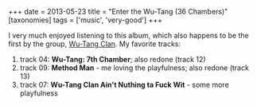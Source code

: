 +++
date = 2013-05-23
title = "Enter the Wu-Tang (36 Chambers)"
[taxonomies]
tags = ['music', 'very-good']
+++

I very much enjoyed listening to this album, which also happens to be
the first by the group, [Wu-Tang Clan]. My favorite tracks:

1.  track 04: **Wu-Tang: 7th Chamber**; also redone (track 12)
2.  track 09: **Method Man** - me loving the playfulness; also redone
    (track 13)
3.  track 07: **Wu-Tang Clan Ain't Nuthing ta Fuck Wit** - some more
    playfulness

  [Wu-Tang Clan]: http://en.wikipedia.org/wiki/Wu-Tang_Clan
